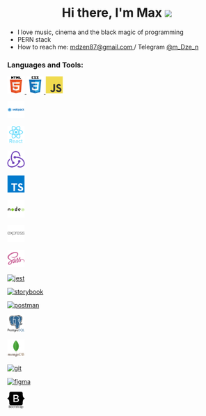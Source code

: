<h1 align="center">Hi there, I'm Max </a> 
<img src="https://github.com/blackcater/blackcater/raw/main/images/Hi.gif" height="32"/></h1>
 
 <ul>
 <li>I love music, cinema and the black magic of programming</li>
 <li>PERN stack</li>
 <li>How to reach me:  <a href="mailto:mdzen87@gmail.com"> mdzen87@gmail.com </a> / Telegram <a href='https://t.me/m_Dze_n'>@m_Dze_n</a></li>
</ul>

<h3 align="left" dir="auto"><a width="16" height="16"</a>Languages and Tools:</h3>

<p align="left" dir="auto"> 
 
 <a href="https://www.w3.org/html/" rel="nofollow"> <img src="https://raw.githubusercontent.com/devicons/devicon/master/icons/html5/html5-original-wordmark.svg" alt="html5" width="40" height="40" style="max-width: 100%;"> </a> <a href="https://www.w3schools.com/css/" rel="nofollow"> <img src="https://raw.githubusercontent.com/devicons/devicon/master/icons/css3/css3-original-wordmark.svg" alt="css3" width="40" height="40" style="max-width: 100%;"> </a> <a href="https://developer.mozilla.org/en-US/docs/Web/JavaScript" rel="nofollow"> <img src="https://raw.githubusercontent.com/devicons/devicon/master/icons/javascript/javascript-original.svg" alt="javascript" width="40" height="40" style="max-width: 100%;"> </a> 
 
 <a href="https://webpack.js.org" rel="nofollow"> <img src="https://raw.githubusercontent.com/devicons/devicon/d00d0969292a6569d45b06d3f350f463a0107b0d/icons/webpack/webpack-original-wordmark.svg" alt="webpack" width="40" height="40" style="max-width: 100%;"> </a> 
 
 <a href="https://reactjs.org/" rel="nofollow"> <img src="https://raw.githubusercontent.com/devicons/devicon/master/icons/react/react-original-wordmark.svg" alt="react" width="40" height="40" style="max-width: 100%;"> </a> 
 
 <a href="https://redux.js.org" rel="nofollow"> <img src="https://raw.githubusercontent.com/devicons/devicon/master/icons/redux/redux-original.svg" alt="redux" width="40" height="40" style="max-width: 100%;"> </a> 
 
 <a href="https://www.typescriptlang.org/" rel="nofollow"> <img src="https://raw.githubusercontent.com/devicons/devicon/master/icons/typescript/typescript-original.svg" alt="typescript" width="40" height="40" style="max-width: 100%;"> </a>
 
 <a href="https://nodejs.org" rel="nofollow"> <img src="https://raw.githubusercontent.com/devicons/devicon/master/icons/nodejs/nodejs-original-wordmark.svg" alt="nodejs" width="40" height="40" style="max-width: 100%;"> </a>
 
 <a href="https://expressjs.com" rel="nofollow"> <img src="https://raw.githubusercontent.com/devicons/devicon/master/icons/express/express-original-wordmark.svg" alt="express" width="40" height="40" style="max-width: 100%;"></a>
 
 <a href="https://sass-lang.com" rel="nofollow"> <img src="https://raw.githubusercontent.com/devicons/devicon/master/icons/sass/sass-original.svg" alt="sass" width="40" height="40" style="max-width: 100%;"> </a>
 
 <a href="https://jestjs.io" rel="nofollow"> <img src="https://camo.githubusercontent.com/ce0a32825268b09cd5e0fc7c2a09c587a708491427cb794cade8f1866f7284c6/68747470733a2f2f7777772e766563746f726c6f676f2e7a6f6e652f6c6f676f732f6a6573746a73696f2f6a6573746a73696f2d69636f6e2e737667" alt="jest" width="40" height="40" data-canonical-src="https://www.vectorlogo.zone/logos/jestjsio/jestjsio-icon.svg" style="max-width: 100%;"> </a>
 
 <a href="https://storybook.js.org/" rel="nofollow"> <img src="https://camo.githubusercontent.com/ee5acbbad86a688ab39fc8caaeb43008e15acc4d2501a53dd314ba04822a7439/68747470733a2f2f64756e63616e6c65756e672e636f6d2f7374617469632f34373534313135646464343862363364323532663830313465396138363137372f39326162312f73746f7279626f6f6b2e706e67" alt="storybook" width="40" height="40" data-canonical-src="https://duncanleung.com/static/4754115ddd48b63d252f8014e9a86177/92ab1/storybook.png" style="max-width: 100%;"> </a>
 
 <a href="https://postman.com" rel="nofollow"> <img src="https://camo.githubusercontent.com/93b32389bf746009ca2370de7fe06c3b5146f4c99d99df65994f9ced0ba41685/68747470733a2f2f7777772e766563746f726c6f676f2e7a6f6e652f6c6f676f732f676574706f73746d616e2f676574706f73746d616e2d69636f6e2e737667" alt="postman" width="40" height="40" data-canonical-src="https://www.vectorlogo.zone/logos/getpostman/getpostman-icon.svg" style="max-width: 100%;"> </a> 
 
 <a href="https://www.postgresql.org" rel="nofollow"> <img src="https://raw.githubusercontent.com/devicons/devicon/master/icons/postgresql/postgresql-original-wordmark.svg" alt="postgresql" width="40" height="40" style="max-width: 100%;"> </a>
 
 <a href="https://www.mongodb.com/" rel="nofollow"> <img src="https://raw.githubusercontent.com/devicons/devicon/master/icons/mongodb/mongodb-original-wordmark.svg" alt="mongodb" width="40" height="40" style="max-width: 100%;"> </a> 
 
 <a href="https://git-scm.com/" rel="nofollow"> <img src="https://camo.githubusercontent.com/fbfcb9e3dc648adc93bef37c718db16c52f617ad055a26de6dc3c21865c3321d/68747470733a2f2f7777772e766563746f726c6f676f2e7a6f6e652f6c6f676f732f6769742d73636d2f6769742d73636d2d69636f6e2e737667" alt="git" width="40" height="40" data-canonical-src="https://www.vectorlogo.zone/logos/git-scm/git-scm-icon.svg" style="max-width: 100%;"> </a> 
 
 <a href="https://www.figma.com/" rel="nofollow"> <img src="https://camo.githubusercontent.com/ed93c2b000a76ceaad1503e7eb9356591b885227e82a36a005b9d3498b303ba5/68747470733a2f2f7777772e766563746f726c6f676f2e7a6f6e652f6c6f676f732f6669676d612f6669676d612d69636f6e2e737667" alt="figma" width="40" height="40" data-canonical-src="https://www.vectorlogo.zone/logos/figma/figma-icon.svg" style="max-width: 100%;"> </a> 
 
 <a href="https://getbootstrap.com" rel="nofollow"> <img src="https://raw.githubusercontent.com/devicons/devicon/master/icons/bootstrap/bootstrap-plain-wordmark.svg" alt="bootstrap" width="40" height="40" style="max-width: 100%;"> </a></p>






